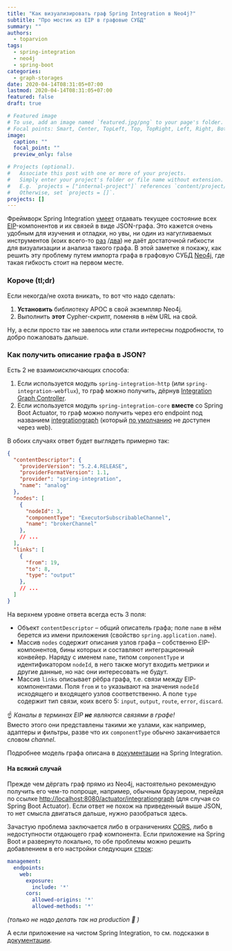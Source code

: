 ```yaml
---
title: "Как визуализировать граф Spring Integration в Neo4j?"
subtitle: "Про мостик из EIP в графовые СУБД"
summary: ""
authors: 
  - toparvion
tags:
  - spring-integration
  - neo4j
  - spring-boot
categories:
  - graph-storages
date: 2020-04-14T08:31:05+07:00
lastmod: 2020-04-14T08:31:05+07:00
featured: false
draft: true

# Featured image
# To use, add an image named `featured.jpg/png` to your page's folder.
# Focal points: Smart, Center, TopLeft, Top, TopRight, Left, Right, BottomLeft, Bottom, BottomRight.
image:
  caption: ""
  focal_point: ""
  preview_only: false

# Projects (optional).
#   Associate this post with one or more of your projects.
#   Simply enter your project's folder or file name without extension.
#   E.g. `projects = ["internal-project"]` references `content/project/deep-learning/index.md`.
#   Otherwise, set `projects = []`.
projects: []
---
```


Фреймворк Spring Integration [умеет](https://docs.spring.io/spring-integration/docs/5.2.5.RELEASE/reference/html/system-management.html#integration-graph) отдавать текущее состояние всех [EIP](https://www.enterpriseintegrationpatterns.com/)-компонентов и их связей в виде JSON-графа. Это кажется очень удобным для изучения и отладки, но увы, ни один из нагугливаемых инструментов (коих всего-то [раз](https://github.com/spring-projects/spring-flo/tree/angular-1.x/samples/spring-flo-si) /[два](https://ordina-jworks.github.io/architecture/2018/01/27/Visualizing-your-Spring-Integration-components-and-flows.html)) не даёт достаточной гибкости для визуализации и анализа такого графа. В этой заметке я покажу, как решить эту проблему путем импорта графа в графовую СУБД [Neo4j](https://neo4j.com/), где такая гибкость стоит на первом месте.

### Короче (tl;dr)

Если некогда/не охота вникать, то вот что надо сделать:

1. **Установить** библиотеку APOC в свой экземпляр Neo4j.
1. Выполнить **этот** Cypher-скрипт, поменяв в нём URL на свой.

Ну, а если просто так не завелось или стали интересны подробности, то добро пожаловать дальше.

### Как получить описание графа в JSON?

Есть 2 не взаимоисключающих способа:

1. Если используется модуль `spring-integration-http` (или `spring-integration-webflux`), то граф можно получить, дёрнув [Integration Graph Controller](https://docs.spring.io/spring-integration/docs/5.2.5.RELEASE/reference/html/system-management.html#integration-graph-controller).
1. Если используется модуль `spring-integration-core` **вместе** со Spring Boot Actuator, то граф можно получить через его endpoint под названием [integrationgraph](https://docs.spring.io/spring-boot/docs/2.2.5.RELEASE/reference/htmlsingle/#production-ready-endpoints) (который [по умолчанию](https://docs.spring.io/spring-boot/docs/2.2.5.RELEASE/reference/htmlsingle/#production-ready-endpoints-exposing-endpoints) не доступен через web).

В обоих случаях ответ будет выглядеть примерно так:

```json
{
  "contentDescriptor": {
    "providerVersion": "5.2.4.RELEASE",
    "providerFormatVersion": 1.1,
    "provider": "spring-integration",
    "name": "analog"
  },
  "nodes": [
    {
      "nodeId": 3,
      "componentType": "ExecutorSubscribableChannel",
      "name": "brokerChannel"
    },
    // ...
  ],
  "links": [
    {
      "from": 19,
      "to": 8,
      "type": "output"
    },
    // ...
  ]
}
```

На верхнем уровне ответа всегда есть 3 поля:

- Объект `contentDescriptor` – общий описатель графа; поле `name` в нём берется из имени приложения (свойство `spring.application.name`). 
- Массив `nodes` содержит описания узлов графа – собственно EIP-компонентов, бины которых и составляют интеграционный конвейер. Наряду с именем `name`, типом `componentType` и идентификатором `nodeId`, в него также могут входить метрики и другие данные, но нас они интересовать не будут.
- Массив `links` описывает рёбра графа, т.е. связи между EIP-компонентами. Поля `from` и `to` указывают на значения `nodeId` исходящего и входящего узлов соответственно. А поле `type` содержит тип связи, коих всего 5: `input`, `output`, `route`, `error`, `discard`.

:point_up: *Каналы в терминах EIP **не** являются связями в графе!*  
Вместо этого они представлены такими же узлами, как например, адаптеры и фильтры, разве что их `componentType` обычно заканчивается словом *channel*.

Подробнее модель графа описана в [документации](https://docs.spring.io/spring-integration/docs/5.2.5.RELEASE/reference/html/system-management.html#integration-graph) на Spring Integration.

#### На всякий случай

Прежде чем дёргать граф прямо из Neo4j, настоятельно рекомендую получить его чем-то попроще, например, обычным браузером, перейдя по ссылке [http://localhost:8080/actuator/integrationgraph](http://localhost:8080/actuator/integrationgraph) (для случая со Spring Boot Actuator). Если ответ не похож на приведенный выше JSON, то нет смысла двигаться дальше, нужно разобраться здесь.

Зачастую проблема заключается либо в ограничениях [CORS](https://ru.wikipedia.org/wiki/Cross-origin_resource_sharing), либо в недоступности отдающего граф компонента. Если приложение на Spring Boot и развернуто локально, то обе проблемы можно решить добавлением в его настройки следующих [строк](https://docs.spring.io/spring-boot/docs/2.2.5.RELEASE/reference/htmlsingle/#production-ready-endpoints-cors):

```yaml
management:
  endpoints:
    web:
      exposure:
        include: '*'
      cors:
        allowed-origins: '*'
        allowed-methods: '*'
```

*(только не надо делать так на production :pray: )*

А если приложение на чистом Spring Integration, то см. подсказки в [документации](https://docs.spring.io/spring-integration/docs/5.2.5.RELEASE/reference/html/system-management.html#integration-graph-controller).